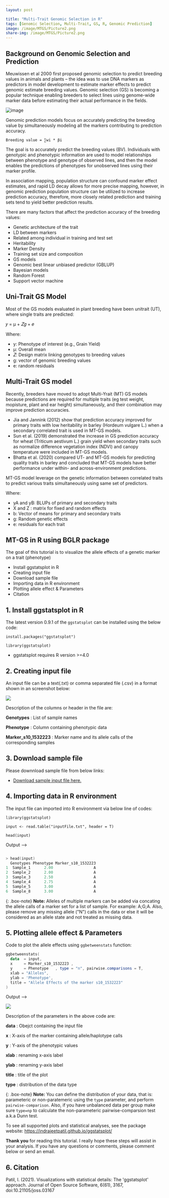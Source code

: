 ```yaml
---
layout: post

title: "Multi-Trait Genomic Selection in R"
tags: [Genomic Selection, Multi-Trait, GS, R, Genomic Prediction]
image: /image/MTGS/Picture2.png
share-img: /image/MTGS/Picture2.png
---
```


<h2> Background on Genomic Selection and Prediction</h2>
Meuwissen et al 2000 first proposed genomic selection to predict breeding values in animals and plants – the idea was to use DNA markers as predictors in model development to estimate marker effects to predict genomic estimate breeding values. Genomic selection (GS) is becoming a popular technique enabling breeders to select lines using genome-wide marker data before estimating their actual performance in the fields.

![image](https://user-images.githubusercontent.com/22876485/178114532-6fe90c3e-1479-4222-af52-91e64ad6a850.png)

Genomic prediction models focus on accurately predicting the breeding value by simultaneously modeling all the markers contributing to prediction accuracy.

`Breeding value = ∑wi * βi`

The goal is to accurately predict the breeding values (BV). Individuals with genotypic and phenotypic information are used to model relationships between phenotype and genotype of observed lines, and then the model enables the predictions of phenotypes for unobserved lines using their marker profile.

In association mapping, population structure can confound marker effect estimates, and rapid LD decay allows for more precise mapping, however, in genomic prediction population structure can be utilized to increase prediction accuracy, therefore, more closely related prediction and training sets tend to yield better prediction results.

There are many factors that affect the prediction accuracy of the breeding values:
<ul>
  <li>Genetic architecture of the trait</li>
  <li>LD between markers</li>
  <li>Related among individual in training and test set</li>
  <li>Heritability</li>
  <li>Marker Density</li>
  <li>Training set size and composition</li>
  <li>GS models</li>
  <li>Genomic best linear unbiased predictor (GBLUP)</li>
  <li>Bayesian models</li>
  <li>Random Forest</li>
  <li>Support vector machine</li>
</ul>

<h2> Uni-Trait GS Model</h2>
Most of the GS models evaluated in plant breeding have been unitrait (UT), where single traits are predicted:

<cente><bold>𝑦 = μ + 𝑍𝑔 + 𝑒</bold></center>

Where:
  - y: Phenotype of interest (e.g., Grain Yield)
  - μ: Overall mean
  - 𝑍: Design matrix linking genotypes to breeding values
  - g: vector of genomic breeding values
  - e: random residuals

<h2> Multi-Trait GS model</h2>
Recently, breeders have moved to adopt Multi-Yrait (MT) GS models because predictions are required for multiple traits (eg test weight, mopisture, plant and ear height) simultaneously, and their combination may improve prediction accuracies.

<ul>
  <li>Jia and Jannink (2012) show that prediction accuracy improved for primary traits with low heritability in barley (Hordeum vulgare L.) when a secondary correlated   trait is used in MT-GS models.</li>
  <li>Sun et al. (2019) demonstrated the increase in GS prediction accuracy for wheat (Triticum aestivum L.) grain yield when secondary traits such as normalize    difference vegetation index (NDVI) and canopy temperature were included in MT-GS models.</li>
  <li>Bhatta et al. (2020) compared UT- and MT-GS models for predicting quality traits in barley and concluded that MT-GS models have better performance under within- and across-environment predictions.</li>
</ul>

MT-GS model leverage on the genetic information between correlated traits to predict various traits simultaneously using same set of predictors.

Where:

  - yA and yB: BLUPs of primary and secondary traits
  - X and Z : matrix for fixed and random effects
  - b: Vector of means for primary and secondary traits
  - g: Random genetic effects
  - e: residuals for each trait

<h2> MT-GS in R using BGLR package</h2>

The goal of this tutorial is to visualize the allele effects of a genetic marker on a trait (phenotype)
- Install ggstatsplot in R 
- Creating input file
- Download sample file
- Importing data in R environment
- Plotting allele effect & Parameters
- Citation


## 1. Install ggstatsplot in R 

The latest version 0.9.1 of the `ggstatsplot` can be installed using the below code:

```console
install.packages("ggstatsplot")

library(ggstatsplot)
```
- ggstatsplot requires R version >=4.0 

## 2. Creating input file

An input file can be a text(.txt) or comma separated file (.csv) in a format shown in an screenshot below:

<img src="/image/alleleEffect/input_format.PNG">

Description of the columns or header in the file are:

__Genotypes__ : List of sample names

__Phenotype__ : Column containing phenotypic data

__Marker_s10_1532223__ : Marker name and its allele calls of the corresponding samples

## 3. Download sample file

Please downnload sample file from below links:

- <a href="/image/alleleEffect/inputFile.txt" target="_blank">Download sample input file here.</a>


## 4. Importing data in R environment

The input file can imported into R environment via below line of codes:

```console
library(ggstatsplot)

input <- read.table("inputFile.txt", header = T)

head(input)

```

Output -->

```powershell

> head(input)
  Genotypes Phenotype Marker_s10_1532223
1  Sample_1      2.00                  A
2  Sample_2      2.00                  A
3  Sample_3      2.50                  A
4  Sample_4      2.75                  A
5  Sample_5      3.00                  A
6  Sample_8      3.00                  A
```


{: .box-note}
<i class="fa fa-commenting" aria-hidden="true"></i> **Note:** Alleles of multiple markers can be added via concating the allele calls of a marker set for a list of sample. For example: A;G;A. Also, please remove any missing allele ("N") calls in the data or else it will be considered as an allele state and not treated as missing data.

## 5. Plotting allele effect & Parameters

Code to plot the allele effects using `ggbetweenstats` function:

```powershell
ggbetweenstats(
  data  = input,
  x     = Marker_s10_1532223 ,
  y     = Phenotype   , type = "n", pairwise.comparisons = T,
  xlab = "Alleles",
  ylab = 'Phenotype',
  title = "Allele Effects of the marker s10_1532223"
)
```
Output -->

<img src="/image/alleleEffect/effect_plot.png">

<br>

Description of the parameters in the above code are:

__data__ : Obejct containing the input file

__x__ : X-axis of the marker containing allele/haplotype calls

__y__ : Y-axis of the phenotypic values

__xlab__ : renaming x-axis label

__ylab__ : renaming y-axis label

__title__ : title of the plot

__type__ : distribution of the data type

{: .box-note}
<i class="fa fa-commenting" aria-hidden="true"></i> **Note:** You can define the distribution of your data, that is: parameteric or non-paratemeric using the `type` parameter, and perform `pairwise-comparison`. Also, if you have unbalanced data per group make sure `type=np` to calculate the non-parameteric pairwise-comparsion test a.k.a Dunn test.

To see all supported plots and statistical analyses, see the package website: https://indrajeetpatil.github.io/ggstatsplot/

__Thank you__ for reading this tutorial. I really hope these steps will assist in your analysis. If you have any questions or comments, please comment below or send an email. 

## 6. Citation
<p>Patil, I. (2021). Visualizations with statistical details: The 'ggstatsplot' approach. Journal of Open Source Software, 6(61), 3167, doi:10.21105/joss.03167</p>

